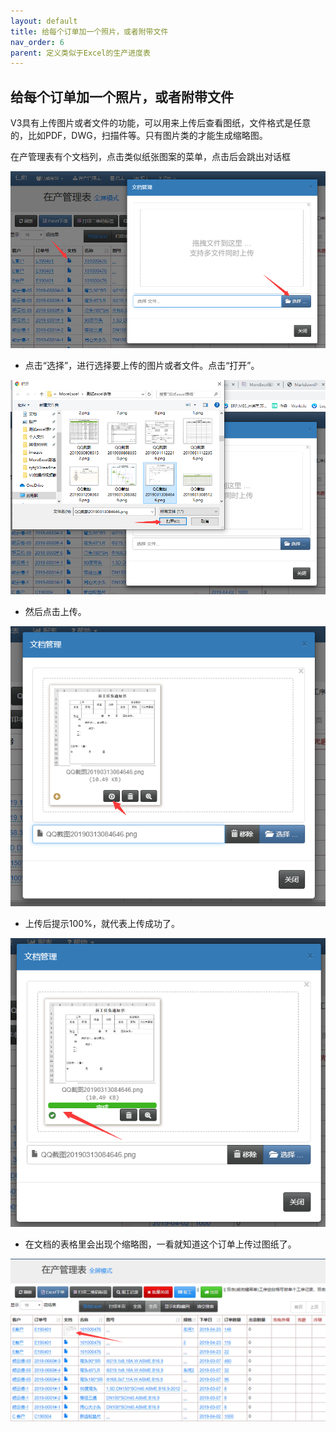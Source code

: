 ```yaml
---
layout: default
title: 给每个订单加一个照片，或者附带文件
nav_order: 6
parent: 定义类似于Excel的生产进度表
---
```


## 给每个订单加一个照片，或者附带文件

V3具有上传图片或者文件的功能，可以用来上传后查看图纸，文件格式是任意的，比如PDF，DWG，扫描件等。只有图片类的才能生成缩略图。

在产管理表有个文档列，点击类似纸张图案的菜单，点击后会跳出对话框

![markdown](images/22.png)

- 点击“选择”，进行选择要上传的图片或者文件。点击“打开”。

![markdown](images/23.png)

- 然后点击上传。

![markdown](images/24.png)

- 上传后提示100%，就代表上传成功了。

![markdown](images/25.png)

- 在文档的表格里会出现个缩略图，一看就知道这个订单上传过图纸了。

![markdown](images/26.png)
